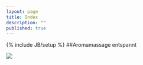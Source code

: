 ```yaml
---
layout: page
title: Index
description: ""
published: true
---
```


{% include JB/setup %}
##Aromamassage entspannt

![](/therapieverfahren/aroma-massage/YVONNEZEICHEN.jpg)